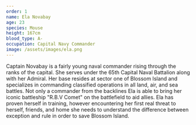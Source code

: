 ```yaml
---
order: 1
name: Ela Novabay
age: 23
species: Mouse
height: 167cm
blood_type: A-
occupation: Capital Navy Commander
image: /assets/images/ela.png
---
```


Captain Novabay is a fairly young naval commander rising through the ranks of the capital. She serves under the 65th Capital Naval Battalion along with her Admiral. Her base resides at sector one of Blossom Island and specializes in commanding classified operations in all land, air, and sea battles. Not only a commander from the backlines Ela is able to bring her iconic battleship "R.B.V Comet" on the battlefield to aid allies. Ela has proven herself in training, however encountering her first real threat to herself, friends, and home she needs to understand the difference between exception and rule in order to save Blossom Island.
